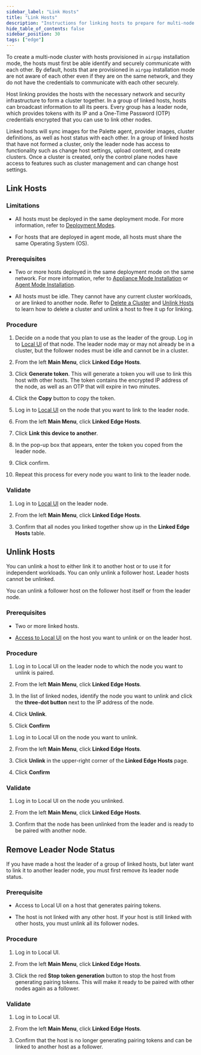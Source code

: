 ```yaml
---
sidebar_label: "Link Hosts"
title: "Link Hosts"
description: "Instructions for linking hosts to prepare for multi-node cluster creation."
hide_table_of_contents: false
sidebar_position: 30
tags: ["edge"]
---
```


To create a multi-node cluster with hosts provisioned in `airgap` installation mode, the hosts must first be able
identify and securely communicate with each other. By default, hosts that are provisioned in `airgap` installation mode
are not aware of each other even if they are on the same network, and they do not have the credentials to communicate
with each other securely.

Host linking provides the hosts with the necessary network and security infrastructure to form a cluster together. In a
group of linked hosts, hosts can broadcast information to all its peers. Every group has a leader node, which provides
tokens with its IP and a One-Time Password (OTP) credentials encrypted that you can use to link other nodes.

Linked hosts will sync images for the Palette agent, provider images, cluster definitions, as well as host status with
each other. In a group of linked hosts that have not formed a cluster, only the leader node has access to functionality
such as change host settings, upload content, and create clusters. Once a cluster is created, only the control plane
nodes have access to features such as cluster management and can change host settings.

## Link Hosts

### Limitations

- All hosts must be deployed in the same deployment mode. For more information, refer to
  [Deployment Modes](../../../../deployment-modes/deployment-modes.md).

- For hosts that are deployed in agent mode, all hosts must share the same Operating System (OS).

### Prerequisites

- Two or more hosts deployed in the same deployment mode on the same network. For more information, refer to
  [Appliance Mode Installation](../../site-deployment/stage.md) or
  [Agent Mode Installation](../../../../deployment-modes/agent-mode/install-agent-host.md).

- All hosts must be idle. They cannot have any current cluster workloads, or are linked to another node. Refer to
  [Delete a Cluster](./delete-cluster.md) and [Unlink Hosts](#unlink-hosts) to learn how to delete a cluster and unlink
  a host to free it up for linking.

### Procedure

1. Decide on a node that you plan to use as the leader of the group. Log in to
   [Local UI](../host-management/access-console.md) of that node. The leader node may or may not already be in a
   cluster, but the follower nodes must be idle and cannot be in a cluster.

2. From the left **Main Menu**, click **Linked Edge Hosts**.

3. Click **Generate token**. This will generate a token you will use to link this host with other hosts. The token
   contains the encrypted IP address of the node, as well as an OTP that will expire in two minutes.

4. Click the **Copy** button to copy the token.

5. Log in to [Local UI](../host-management/access-console.md) on the node that you want to link to the leader node.

6. From the left **Main Menu**, click **Linked Edge Hosts**.

7. Click **Link this device to another**.

8. In the pop-up box that appears, enter the token you coped from the leader node.

9. Click confirm.

10. Repeat this process for every node you want to link to the leader node.

### Validate

1. Log in to [Local UI](../host-management/access-console.md) on the leader node.

2. From the left **Main Menu**, click **Linked Edge Hosts**.

3. Confirm that all nodes you linked together show up in the **Linked Edge Hosts** table.

## Unlink Hosts

You can unlink a host to either link it to another host or to use it for independent workloads. You can only unlink a
follower host. Leader hosts cannot be unlinked.

You can unlink a follower host on the follower host itself or from the leader node.

### Prerequisites

- Two or more linked hosts.

- [Access to Local UI](../host-management/access-console.md) on the host you want to unlink or on the leader host.

### Procedure

<Tabs>

<TabItem value="From Leader Node">

1. Log in to Local UI on the leader node to which the node you want to unlink is paired.

2. From the left **Main Menu**, click **Linked Edge Hosts**.

3. In the list of linked nodes, identify the node you want to unlink and click the **three-dot button** next to the IP
   address of the node.

4. Click **Unlink**.

5. Click **Confirm**

</TabItem>

<TabItem value="On Follower Node">

1. Log in to Local UI on the node you want to unlink.

2. From the left **Main Menu**, click **Linked Edge Hosts**.

3. Click **Unlink** in the upper-right corner of the **Linked Edge Hosts** page.

4. Click **Confirm**

</TabItem>

</Tabs>

### Validate

1. Log in to Local UI on the node you unlinked.

2. From the left **Main Menu**, click **Linked Edge Hosts**.

3. Confirm that the node has been unlinked from the leader and is ready to be paired with another node.

## Remove Leader Node Status

If you have made a host the leader of a group of linked hosts, but later want to link it to another leader node, you
must first remove its leader node status.

### Prerequisite

- Access to Local UI on a host that generates pairing tokens.

- The host is not linked with any other host. If your host is still linked with other hosts, you must unlink all its
  follower nodes.

### Procedure

1. Log in to Local UI.

2. From the left **Main Menu**, click **Linked Edge Hosts**.

3. Click the red **Stop token generation** button to stop the host from generating pairing tokens. This will make it
   ready to be paired with other nodes again as a follower.

### Validate

1. Log in to Local UI.

2. From the left **Main Menu**, click **Linked Edge Hosts**.

3. Confirm that the host is no longer generating pairing tokens and can be linked to another host as a follower.
